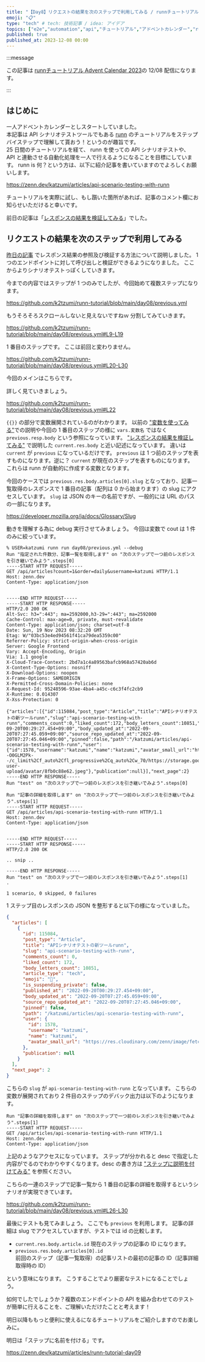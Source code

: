 ```yaml
---
title: "【Day8】リクエストの結果を次のステップで利用してみる / runnチュートリアル"
emoji: "📋"
type: "tech" # tech: 技術記事 / idea: アイデア
topics: ["e2e","automation","api","チュートリアル","アドベントカレンダー","runn"]
published: true
published_at: 2023-12-08 00:00
---
```


:::message

この記事は [runnチュートリアル Advent Calendar 2023](https://qiita.com/advent-calendar/2023/runn-tutorial)の 12/08 配信になります。

:::

## はじめに

一人アドベントカレンダーとしスタートしていました。  
本記事は API シナリオテストツールでもある [runn](https://github.com/k1LoW/runn) のチュートリアルをステップバイステップで理解して貰おう！というのが趣旨です。  
25 日間のチュートリアルを経て、 runn を使っての API シナリオテストや、 API と連動させる自動化処理を一人で行えるようになることを目標にしています。 
runn is 何？という方は、以下に紹介記事を書いていますのでよろしくお願いします。

https://zenn.dev/katzumi/articles/api-scenario-testing-with-runn

チュートリアルを実際に試し、もし躓いた箇所があれば、記事のコメント欄にお知らせいただけると幸いです。

前日の記事は「[レスポンスの結果を検証してみる](https://zenn.dev/katzumi/articles/runn-tutorial-day07)」でした。

## リクエストの結果を次のステップで利用してみる

[昨日の記事](https://zenn.dev/katzumi/articles/runn-tutorial-day07) でレスポンス結果の参照及び検証する方法について説明しました。 
1 つのエンドポイントに対して呼び出しと検証ができるようになりました。
ここからよりシナリオテストっぽくしていきます。

今までの内容ではステップが 1 つのみでしたが、今回始めて複数ステップになります。

https://github.com/k2tzumi/runn-tutorial/blob/main/day08/previous.yml

もうそろそろスクロールしないと見えないですねｗ
分割してみていきます。

https://github.com/k2tzumi/runn-tutorial/blob/main/day08/previous.yml#L9-L19

1 番目のステップです。
ここは前回と変わりません。

https://github.com/k2tzumi/runn-tutorial/blob/main/day08/previous.yml#L20-L30

今回のメインはこちらです。

詳しく見ていきましょう。

https://github.com/k2tzumi/runn-tutorial/blob/main/day08/previous.yml#L22

`{{}}` の部分で変数展開されているのがわかります。
以前の ["変数を使ってみる"](http://localhost:8000/articles/runn-tutorial-day05)での説明や今回の 1 番目のステップの様に `vars.変数名` ではなく `previous.resp.body` という参照になっています。
["レスポンスの結果を検証してみる"](http://localhost:8000/articles/runn-tutorial-day07) で説明した `current.res.body` と近い記述になっています。
違いは `current` が `previous` になっているだけです。
`previous` は 1 つ前のステップを表すものになります。逆に？ `current` が現在のステップを表すものになります。
これらは runn が自動的に作成する変数となります。

今回のケースでは `previous.res.body.articles[0].slug` となっており、記事一覧取得のレスポンスで 1 番目の記事（配列は 0 から始まります）の slug にアクセスしています。
`slug` は JSON のキーの名前ですが、一般的には URL のパスの一部になります。

https://developer.mozilla.org/ja/docs/Glossary/Slug

動きを理解する為に debug 実行させてみましょう。
今回は変数で cout は 1 件のみに絞っています。

```console
% USER=katzumi runn run day08/previous.yml --debug
Run "指定された件数分、記事一覧を取得します" on "次のステップで一つ前のレスポンスを引き継いでみよう".steps[0]
-----START HTTP REQUEST-----
GET /api/articles?count=1&order=daily&username=katzumi HTTP/1.1
Host: zenn.dev
Content-Type: application/json


-----END HTTP REQUEST-----
-----START HTTP RESPONSE-----
HTTP/2.0 200 OK
Alt-Svc: h3=":443"; ma=2592000,h3-29=":443"; ma=2592000
Cache-Control: max-age=0, private, must-revalidate
Content-Type: application/json; charset=utf-8
Date: Sun, 19 Nov 2023 08:32:20 GMT
Etag: W/"03bc53e4ed94561f41ca79dea5359c00"
Referrer-Policy: strict-origin-when-cross-origin
Server: Google Frontend
Vary: Accept-Encoding, Origin
Via: 1.1 google
X-Cloud-Trace-Context: 2bd7a1c4a89563bafcb968a57420ab6d
X-Content-Type-Options: nosniff
X-Download-Options: noopen
X-Frame-Options: SAMEORIGIN
X-Permitted-Cross-Domain-Policies: none
X-Request-Id: 95248596-93ae-4ba4-a45c-c6c3f4fc2cb9
X-Runtime: 0.014307
X-Xss-Protection: 0

{"articles":[{"id":115084,"post_type":"Article","title":"APIシナリオテストの新ツールrunn","slug":"api-scenario-testing-with-runn","comments_count":0,"liked_count":172,"body_letters_count":10851,"article_type":"tech","emoji":"🧪","is_suspending_private":false,"published_at":"2022-09-20T00:29:27.454+09:00","body_updated_at":"2022-09-20T07:27:45.059+09:00","source_repo_updated_at":"2022-09-20T07:27:45.046+09:00","pinned":false,"path":"/katzumi/articles/api-scenario-testing-with-runn","user":{"id":1578,"username":"katzumi","name":"katzumi","avatar_small_url":"https://res.cloudinary.com/zenn/image/fetch/s--O0GLM2Pk--/c_limit%2Cf_auto%2Cfl_progressive%2Cq_auto%2Cw_70/https://storage.googleapis.com/zenn-user-upload/avatar/8fb0c88e62.jpeg"},"publication":null}],"next_page":2}
-----END HTTP RESPONSE-----
Run "test" on "次のステップで一つ前のレスポンスを引き継いでみよう".steps[0]

Run "記事の詳細を取得します" on "次のステップで一つ前のレスポンスを引き継いでみよう".steps[1]
-----START HTTP REQUEST-----
GET /api/articles/api-scenario-testing-with-runn HTTP/1.1
Host: zenn.dev
Content-Type: application/json


-----END HTTP REQUEST-----
-----START HTTP RESPONSE-----
HTTP/2.0 200 OK

.. snip ..

-----END HTTP RESPONSE-----
Run "test" on "次のステップで一つ前のレスポンスを引き継いでみよう".steps[1]
.

1 scenario, 0 skipped, 0 failures
```

1 ステップ目のレスポンスの JSON を整形すると以下の様になっていました。

```json
{
  "articles": [
    {
      "id": 115084,
      "post_type": "Article",
      "title": "APIシナリオテストの新ツールrunn",
      "slug": "api-scenario-testing-with-runn",
      "comments_count": 0,
      "liked_count": 172,
      "body_letters_count": 10851,
      "article_type": "tech",
      "emoji": "🧪",
      "is_suspending_private": false,
      "published_at": "2022-09-20T00:29:27.454+09:00",
      "body_updated_at": "2022-09-20T07:27:45.059+09:00",
      "source_repo_updated_at": "2022-09-20T07:27:45.046+09:00",
      "pinned": false,
      "path": "/katzumi/articles/api-scenario-testing-with-runn",
      "user": {
        "id": 1578,
        "username": "katzumi",
        "name": "katzumi",
        "avatar_small_url": "https://res.cloudinary.com/zenn/image/fetch/s--O0GLM2Pk--/c_limit%2Cf_auto%2Cfl_progressive%2Cq_auto%2Cw_70/https://storage.googleapis.com/zenn-user-upload/avatar/8fb0c88e62.jpeg"
      },
      "publication": null
    }
  ],
  "next_page": 2
}
```

こちらの `slug` が `api-scenario-testing-with-runn` となっています。
こちらの変数が展開されており 2 件目のステップのデバック出力は以下のようになります。

```console
Run "記事の詳細を取得します" on "次のステップで一つ前のレスポンスを引き継いでみよう".steps[1]
-----START HTTP REQUEST-----
GET /api/articles/api-scenario-testing-with-runn HTTP/1.1
Host: zenn.dev
Content-Type: application/json
```

上記のようなアクセスになっています。
ステップが分かれると desc で指定した内容がでるのでわかりやすくなります。desc の書き方は ["ステップに説明を付けてみる"](https://zenn.dev/katzumi/articles/runn-tutorial-day04) を参照ください。

こちらの一連のステップで記事一覧から 1 番目の記事の詳細を取得するというシナリオが実現できています。

https://github.com/k2tzumi/runn-tutorial/blob/main/day08/previous.yml#L26-L30

最後にテストも見てみましょう。
ここでも `previous` を利用します。
記事の詳細は slug でアクセスしていますが、テストでは id の比較します。

* `current.res.body.article.id` 
現在のステップの記事の ID になります。
* `previous.res.body.articles[0].id`  
前回のステップ（記事一覧取得）の記事リストの最初の記事の ID（記事詳細取得時の ID）

という意味になります。
こうすることでより厳密なテストになることでしょう。

如何でしたでしょうか？複数のエンドポイントの API を組み合わせてのテストが簡単に行えることを、ご理解いただけたことと考えます！

明日以降ももっと便利に使えるになるチュートリアルをご紹介しますのでお楽しみに。

明日は「ステップに名前を付ける」です。

https://zenn.dev/katzumi/articles/runn-tutorial-day09